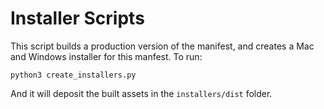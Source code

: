 # Installer Scripts


This script builds a production version of the manifest, and creates a Mac and Windows installer for this manfest. To run:
```
python3 create_installers.py
```

And it will deposit the built assets in the `installers/dist` folder.